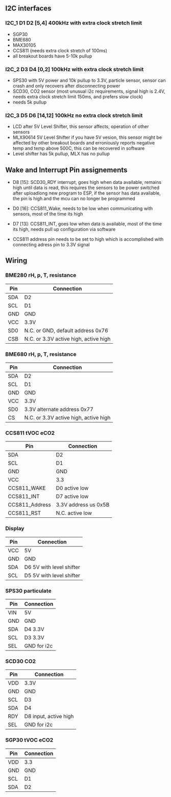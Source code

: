 
## I2C interfaces

### I2C_1 D1 D2 [5,4] 400kHz with extra clock stretch limit
* SGP30
* BME680
* MAX30105
* CCS811 (needs extra clock stretch of 100ms)
* all breakout boards have 5-10k pullup

### I2C_2 D3 D4 [0,2] 100kHz with extra clock stretch limit
* SPS30 with 5V power and 10k pullup to 3.3V, particle sensor, sensor can crash and only recovers after disconnecting power
* SCD30, CO2 sensor (most unusual i2c requirements, signal high is 2.4V, needs extra clock stretch limit 150ms, and prefers slow clock)
* needs 5k pullup

### I2C_3 D5 D6 [14,12] 100kHz no extra clock stretch limit
* LCD after 5V Level Shifter, this sensor affects, operation of other sensors
* MLX90614  5V Level Shifter if you have 5V vesion, this sensor might be affected by other breakout boards and erroniously reports negative temp and temp above 500C, this can be recovered in software
* Level shifter has 5k pullup, MLX has no pullup


## Wake and Interrupt Pin assignements
* D8 [15]: SCD30_RDY interrupt, goes high when data available, remains high until data is read, this requires the sensors to be power switched after uploadiong new program to ESP, if the sensor has data available, the pin is high and the mcu can no longer be programmed

* D0 [16]: CCS811_Wake, needs to be low when communicating with sensors, most of the time its high

* D7 [13]: CCS811_INT, goes low when data is available, most of the time its high, needs pull up configuration via software

* CCS811 address pin needs to be set to high which is accomplished with connecting adress pin to 3.3V signal

## Wiring

### BME280 rH, p, T, resistance
| Pin | Connection |
| --- | ---------- |
| SDA | D2
| SCL | D1
| GND | GND
| VCC | 3.3V
| SD0 | N.C. or GND, default address 0x76
| CSB | N.C. or 3.3V active high, active high

### BME680 rH, p, T, resistance
| Pin | Connection |
| --- | ---------- |
| SDA | D2
| SCL | D1
| GND | GND
| VCC | 3.3V
| SD0 | 3.3V alternate address 0x77
| CS  | N.C. or 3.3V active high, active high

### CCS811 tVOC eCO2
| Pin | Connection |
| --- | ---------- |
| SDA |            D2
| SCL |            D1
| GND |            GND
| VCC |            3.3
| CCS811_WAKE |    D0 active low
| CCS811_INT  |    D7 active low
| CCS811_Address | 3.3V address us 0x5B 
| CCS811_RST     | N.C. active low

### Display
| Pin | Connection |
| --- | ---------- |
| VCC | 5V |
| GND | GND |
| SDA | D6 5V with level shifter |
| SCL | D5 5V  with level shifter |

### SPS30 particulate
| Pin | Connection |
| --- | ---------- |
| VIN | 5V
| GND | GND
| SDA | D4 3.3V
| SCL | D3 3.3V
| SEL | GND for i2c

### SCD30 CO2
| Pin | Connection |
| --- | ---------- |
| VDD | 3.3V
| GND | GND
| SCL | D3
| SDA | D4
| RDY | D8 input, active high
| SEL | GND for i2c

### SGP30 tVOC eCO2
| Pin | Connection |
| --- | ---------- |
| VDD | 3.3
| GND | GND
| SCL | D1
| SDA | D2